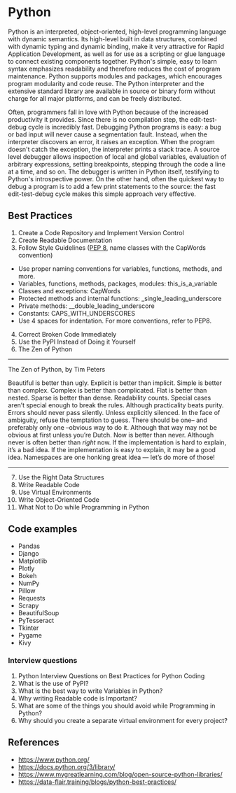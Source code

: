 # Python

Python is an interpreted, object-oriented, high-level programming language with dynamic semantics. Its high-level built in data structures, combined with dynamic typing and dynamic binding, make it very attractive for Rapid Application Development, as well as for use as a scripting or glue language to connect existing components together. Python's simple, easy to learn syntax emphasizes readability and therefore reduces the cost of program maintenance. Python supports modules and packages, which encourages program modularity and code reuse. The Python interpreter and the extensive standard library are available in source or binary form without charge for all major platforms, and can be freely distributed.

Often, programmers fall in love with Python because of the increased productivity it provides. Since there is no compilation step, the edit-test-debug cycle is incredibly fast. Debugging Python programs is easy: a bug or bad input will never cause a segmentation fault. Instead, when the interpreter discovers an error, it raises an exception. When the program doesn't catch the exception, the interpreter prints a stack trace. A source level debugger allows inspection of local and global variables, evaluation of arbitrary expressions, setting breakpoints, stepping through the code a line at a time, and so on. The debugger is written in Python itself, testifying to Python's introspective power. On the other hand, often the quickest way to debug a program is to add a few print statements to the source: the fast edit-test-debug cycle makes this simple approach very effective.

## Best Practices

1. Create a Code Repository and Implement Version Control
2. Create Readable Documentation
3. Follow Style Guidelines ([PEP 8](https://peps.python.org/pep-0008/), name classes with the CapWords convention)
  - Use proper naming conventions for variables, functions, methods, and more.
  - Variables, functions, methods, packages, modules: this_is_a_variable
  - Classes and exceptions: CapWords
  - Protected methods and internal functions: _single_leading_underscore
  - Private methods: __double_leading_underscore
  - Constants: CAPS_WITH_UNDERSCORES
  - Use 4 spaces for indentation. For more conventions, refer to PEP8. 
4. Correct Broken Code Immediately
5. Use the PyPI Instead of Doing it Yourself
6. The Zen of Python

***
The Zen of Python, by Tim Peters

Beautiful is better than ugly.
Explicit is better than implicit.
Simple is better than complex.
Complex is better than complicated.
Flat is better than nested.
Sparse is better than dense.
Readability counts.
Special cases aren’t special enough to break the rules.
Although practicality beats purity.
Errors should never pass silently.
Unless explicitly silenced.
In the face of ambiguity, refuse the temptation to guess.
There should be one– and preferably only one –obvious way to do it.
Although that way may not be obvious at first unless you’re Dutch.
Now is better than never.
Although never is often better than *right* now.
If the implementation is hard to explain, it’s a bad idea.
If the implementation is easy to explain, it may be a good idea.
Namespaces are one honking great idea — let’s do more of those!
***

7. Use the Right Data Structures
8. Write Readable Code
9. Use Virtual Environments
10. Write Object-Oriented Code
11. What Not to Do while Programming in Python

## Code examples

- Pandas
- Django
- Matplotlib
- Plotly
- Bokeh
- NumPy
- Pillow
- Requests
- Scrapy
- BeautifulSoup
- PyTesseract
- Tkinter
- Pygame
- Kivy

### Interview questions

1. Python Interview Questions on Best Practices for Python Coding
2. What is the use of PyPI?
3. What is the best way to write Variables in Python?
4. Why writing Readable code is Important?
5. What are some of the things you should avoid while Programming in Python?
6. Why should you create a separate virtual environment for every project?

## References

- https://www.python.org/
- https://docs.python.org/3/library/
- https://www.mygreatlearning.com/blog/open-source-python-libraries/
- https://data-flair.training/blogs/python-best-practices/
